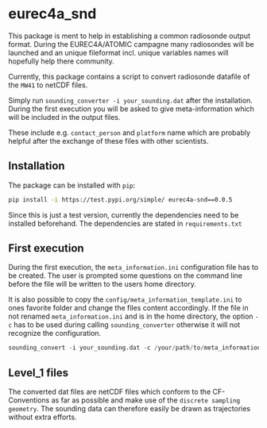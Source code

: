 # eurec4a_snd

This package is ment to help in establishing a common radiosonde output format.
During the EUREC4A/ATOMIC campagne many radiosondes will be launched and an unique fileformat incl. unique variables names will hopefully help there community.

Currently, this package contains a script to convert radiosonde datafile of the `MW41` to netCDF files.

Simply run `sounding_converter -i your_sounding.dat` after the installation. During the first execution you will be asked to give meta-information which will be included in the output files.

These include e.g. `contact_person` and `platform` name which are probably helpful after the exchange of these files with other scientists.

## Installation

The package can be installed with `pip`:

```bash
pip install -i https://test.pypi.org/simple/ eurec4a-snd==0.0.5
```

Since this is just a test version, currently the dependencies need to be installed beforehand. The dependencies are stated in `requirements.txt`

## First execution

During the first execution, the `meta_information.ini` configuration file has to be created. The user is prompted some questions on the command line before the file will be written to the users home directory.

It is also possible to copy the `config/meta_information_template.ini` to ones favorite folder and change the files content accordingly. If the file in not renamed `meta_information.ini` and is in the home directory, the option `-c` has to be used during calling `sounding_converter` otherwise it will not recognize the configuration.

```python
sounding_convert -i your_sounding.dat -c /your/path/to/meta_information.ini
```

## Level_1 files
The converted dat files are netCDF files which conform to the CF-Conventions as far as possible and make use of the `discrete sampling geometry`. The sounding data can therefore easily be drawn as trajectories without extra efforts.
